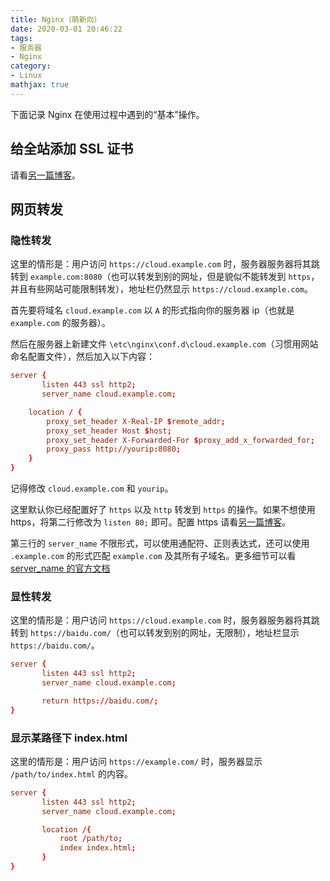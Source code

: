 ```yaml
---
title: Nginx（萌新向）
date: 2020-03-01 20:46:22
tags:
- 服务器
- Nginx
category:
- Linux
mathjax: true
---
```


下面记录 Nginx 在使用过程中遇到的“基本”操作。

## 给全站添加 SSL 证书

请看[另一篇博客](../build-https-sites-with-nginx/)。

## 网页转发

### 隐性转发

这里的情形是：用户访问 `https://cloud.example.com` 时，服务器服务器将其跳转到 `example.com:8080`（也可以转发到别的网址，但是貌似不能转发到 `https`，并且有些网站可能限制转发），地址栏仍然显示 `https://cloud.example.com`。

首先要将域名 `cloud.example.com` 以 `A` 的形式指向你的服务器 ip（也就是 `example.com` 的服务器）。

然后在服务器上新建文件 `\etc\nginx\conf.d\cloud.example.com`（习惯用网站命名配置文件），然后加入以下内容：

```conf
server {
       listen 443 ssl http2;
       server_name cloud.example.com;

    location / {
        proxy_set_header X-Real-IP $remote_addr;
        proxy_set_header Host $host;
        proxy_set_header X-Forwarded-For $proxy_add_x_forwarded_for;
        proxy_pass http://yourip:8080;
    }
}
```

记得修改 `cloud.example.com` 和 `yourip`。

这里默认你已经配置好了 `https` 以及 `http` 转发到 `https` 的操作。如果不想使用 https，将第二行修改为 `listen 80;` 即可。配置 https 请看[另一篇博客](../build-https-sites-with-nginx/)。

第三行的 `server_name` 不限形式，可以使用通配符、正则表达式，还可以使用 `.example.com` 的形式匹配 `example.com` 及其所有子域名。更多细节可以看 [server_name 的官方文档]

[server_name 的官方文档]:(http://nginx.org/en/docs/http/server_names.html)

### 显性转发

这里的情形是：用户访问 `https://cloud.example.com` 时，服务器服务器将其跳转到 `https://baidu.com/`（也可以转发到别的网址，无限制），地址栏显示 `https://baidu.com/`。

```conf
server {
       listen 443 ssl http2;
       server_name cloud.example.com;

       return https://baidu.com/;
}
```

### 显示某路径下 index.html

这里的情形是：用户访问 `https://example.com/` 时，服务器显示 `/path/to/index.html` 的内容。

```conf
server {
       listen 443 ssl http2;
       server_name cloud.example.com;

       location /{
           root /path/to;
           index index.html;
       }
}
```